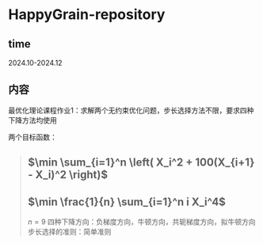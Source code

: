 # HappyGrain-repository
## time
2024.10-2024.12
## 内容
最优化理论课程作业1：求解两个无约束优化问题，步长选择方法不限，要求四种下降方法均使用

两个目标函数：
> $\min \sum_{i=1}^n \left( X_i^2 + 100(X_{i+1} - X_i)^2 \right)$
> -
> $\min \frac{1}{n} \sum_{i=1}^n i X_i^4$
> -
> $n=9$
四种下降方向：负梯度方向，牛顿方向，共轭梯度方向，拟牛顿方向
步长选择的准则：简单准则
